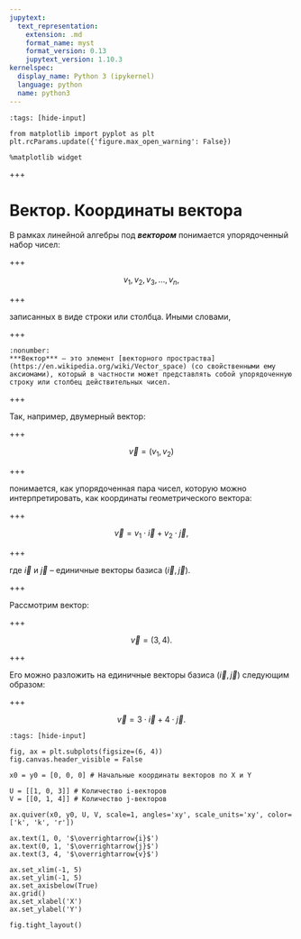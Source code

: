 ```yaml
---
jupytext:
  text_representation:
    extension: .md
    format_name: myst
    format_version: 0.13
    jupytext_version: 1.10.3
kernelspec:
  display_name: Python 3 (ipykernel)
  language: python
  name: python3
---
```


```{code-cell} ipython3
:tags: [hide-input]

from matplotlib import pyplot as plt
plt.rcParams.update({'figure.max_open_warning': False})

%matplotlib widget
```

+++

<a id='math-lab-vector'></a>
# Вектор. Координаты вектора
В рамках линейной алгебры под ***вектором*** понимается упорядоченный набор чисел:

+++

$$ v_1, v_2, v_3, \ldots, v_n, $$

+++

записанных в виде строки или столбца. Иными словами, 

+++

```{prf:определение}
:nonumber:
***Вектор*** – это элемент [векторного простраства](https://en.wikipedia.org/wiki/Vector_space) (со свойственными ему аксиомами), который в частности может представлять собой упорядоченную строку или столбец действительных чисел.
```

+++

Так, например, двумерный вектор:

+++

$$ \vec{v}=(v_1, v_2) $$

+++

понимается, как упорядоченная пара чисел, которую можно интерпретировать, как координаты геометрического вектора:

+++

$$ \vec{v}=v_1 \cdot \vec{i}+v_2 \cdot \vec{j}, $$

+++

где $\vec{i}$ и $\vec{j}$ – единичные векторы базиса $(\vec{i}, \vec{j})$.

+++

Рассмотрим вектор:

+++

$$ \vec{v}=(3, 4). $$

+++

Его можно разложить на единичные векторы базиса $(\vec{i}, \vec{j})$ следующим образом:

+++

$$ \vec{v}=3 \cdot \vec{i}+4 \cdot \vec{j}. $$

```{code-cell} ipython3
:tags: [hide-input]

fig, ax = plt.subplots(figsize=(6, 4))
fig.canvas.header_visible = False

x0 = y0 = [0, 0, 0] # Начальные координаты векторов по X и Y

U = [[1, 0, 3]] # Количество i-векторов
V = [[0, 1, 4]] # Количество j-векторов

ax.quiver(x0, y0, U, V, scale=1, angles='xy', scale_units='xy', color=['k', 'k', 'r'])

ax.text(1, 0, '$\overrightarrow{i}$')
ax.text(0, 1, '$\overrightarrow{j}$')
ax.text(3, 4, '$\overrightarrow{v}$')

ax.set_xlim(-1, 5)
ax.set_ylim(-1, 5)
ax.set_axisbelow(True)
ax.grid()
ax.set_xlabel('X')
ax.set_ylabel('Y')

fig.tight_layout()
```

